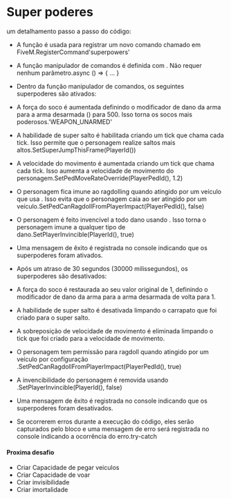 # Super poderes

um detalhamento passo a passo do código:

- A função é usada para registrar um novo comando chamado em FiveM.RegisterCommand'superpowers'

- A função manipulador de comandos é definida com . Não requer nenhum parâmetro.async () => { ... }

- Dentro da função manipulador de comandos, os seguintes superpoderes são ativados:

- A força do soco é aumentada definindo o modificador de dano da arma para a arma desarmada () para 500. Isso torna os socos mais poderosos.'WEAPON_UNARMED'

- A habilidade de super salto é habilitada criando um tick que chama cada tick. Isso permite que o personagem realize saltos mais altos.SetSuperJumpThisFrame(PlayerId())

- A velocidade do movimento é aumentada criando um tick que chama cada tick. Isso aumenta a velocidade de movimento do personagem.SetPedMoveRateOverride(PlayerPedId(), 1.2)

- O personagem fica imune ao ragdolling quando atingido por um veículo que usa . Isso evita que o personagem caia ao ser atingido por um veículo.SetPedCanRagdollFromPlayerImpact(PlayerPedId(), false)

- O personagem é feito invencível a todo dano usando . Isso torna o personagem imune a qualquer tipo de dano.SetPlayerInvincible(PlayerId(), true)

- Uma mensagem de êxito é registrada no console indicando que os superpoderes foram ativados.

- Após um atraso de 30 segundos (30000 milissegundos), os superpoderes são desativados:

- A força do soco é restaurada ao seu valor original de 1, definindo o modificador de dano da arma para a arma desarmada de volta para 1.

- A habilidade de super salto é desativada limpando o carrapato que foi criado para o super salto.

- A sobreposição de velocidade de movimento é eliminada limpando o tick que foi criado para a velocidade de movimento.

-  O personagem tem permissão para ragdoll quando atingido por um veículo por configuração .SetPedCanRagdollFromPlayerImpact(PlayerPedId(), true)

- A invencibilidade do personagem é removida usando .SetPlayerInvincible(PlayerId(), false)

- Uma mensagem de êxito é registrada no console indicando que os superpoderes foram desativados.

- Se ocorrerem erros durante a execução do código, eles serão capturados pelo bloco e uma mensagem de erro será registrada no console indicando a ocorrência do erro.try-catch

#### Proxima desafio 


- Criar Capacidade de pegar veiculos 
- Criar Capacidade de voar 
- Criar invisibilidade 
- Criar imortalidade

